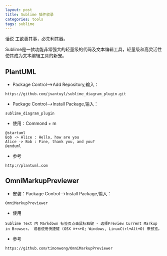 ```yaml
---
layout: post
title: Sublime 插件收录 
categories: tools
tags: sublime
---
```


话说 工欲善其事，必先利其器。

Sublime是一款功能非常强大的轻量级的代码及文本编辑工具，轻量级和高灵活性使其成为文本编辑工具的新宠。

<!--more-->

## PlantUML

* Package Control-->Add Repository,输入：

```
https://github.com/jvantuyl/sublime_diagram_plugin.git
```

* Package Control-->Install Package,输入：

```
sublime_diagram_plugin
```

* 使用：Commond + m

```
@startuml
Bob -> Alice : Hello, how are you
Alice -> Bob : Fine, thank you, and you?
@enduml
```

* 参考

```
http://plantuml.com
```

## OmniMarkupPreviewer

* 安装：Package Control-->Install Package,输入：

```
OmniMarkupPreviewer
```

* 使用

```		
Sublime Text 内 Markdown 标签页点击鼠标右键 - 选择Preview Current Markup in Browser。 或者使用快捷键 (OSX ⌘+⌥+O; Windows, LinuxCtrl+Alt+O) 来预览。
```

* 参考

```
https://github.com/timonwong/OmniMarkupPreviewer
```